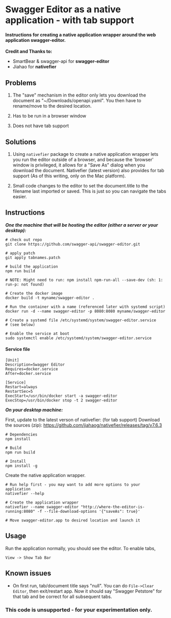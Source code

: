 
# Swagger Editor as a native application - with tab support

#### Instructions for creating a native application wrapper around the web application swagger-editor.

**Credit and Thanks to:**
 - SmartBear & swagger-api for **swagger-editor**
 - Jiahao for **nativefier**


## Problems

1. The "save" mechanism in the editor only lets you download the document as "~/Downloads/openapi.yaml". You then have to rename/move to the desired location.

2. Has to be run in a browser window

3. Does not have tab support

## Solutions

1. Using `nativefier` package to create a native application wrapper lets you run the editor outside of a browser, and because the 'browser' window is privileged, it allows for a "Save As" dialog when you download the document. Nativefier (latest version) also provides for tab support (As of this writing, only on the Mac platform).

2. Small code changes to the editor to set the document.title to the filename last imported or saved. This is just so you can navigate the tabs easier.

## Instructions

***One the machine that will be hosting the editor (either a server or your desktop):***
```
# check out repo
git clone https://github.com/swagger-api/swagger-editor.git

# apply patch
git apply tabnames.patch

# build the application
npm run build

# NOTE: Might need to run: npm install npm-run-all --save-dev (sh: 1: run-p: not found)

# Create the docker image
docker build -t myname/swagger-editor .

# Run the container with a name (referenced later with systemd script)
docker run -d --name swagger-editor -p 8080:8080 myname/swagger-editor

# Create a systemd file /etc/systemd/system/swagger-editor.service
# (see below)

# Enable the service at boot
sudo systemctl enable /etc/systemd/system/swagger-editor.service
```

#### Service file
```
[Unit]
Description=Swagger Editor
Requires=docker.service
After=docker.service

[Service]
Restart=always
RestartSec=5
ExecStart=/usr/bin/docker start -a swagger-editor
ExecStop=/usr/bin/docker stop -t 2 swagger-editor
```

***On your desktop machine:***


First, update to the latest verson of nativefier: (for tab support)
Download the sources (zip): https://github.com/jiahaog/nativefier/releases/tag/v7.6.3
```
# Dependencies
npm install

# Build
npm run build

# Install
npm install -g
```

Create the native application wrapper.
```
# Run help first - you may want to add more options to your application
nativefier --help

# Create the application wrapper
nativefier --name swagger-editor "http://where-the-editor-is-running:8080" -f --file-download-options '{"saveAs": true}'

# Move swagger-editor.app to desired location and launch it

```

## Usage
Run the application normally, you should see the editor. To enable tabs,

`View -> Show Tab Bar`

## Known issues
 - On first run, tab/document title says "null". You can do `File->Clear Editor`, then exit/restart app. Now it should say "Swagger Petstore" for that tab and be correct for all subsequent tabs.

 ### **This code is unsupported - for your experimentation only.**

